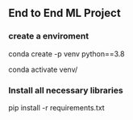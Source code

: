 ## End to End ML Project

### create a enviroment
conda create -p venv python==3.8

conda activate venv/

### Install all necessary libraries

pip install -r requirements.txt
